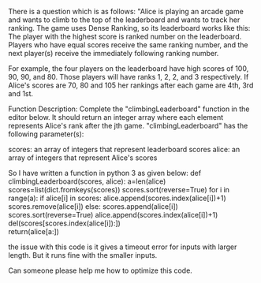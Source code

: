 There is a question which is as follows:
"Alice is playing an arcade game and wants to climb to the top of the leaderboard and wants to track her ranking. The game uses Dense Ranking, so its leaderboard works like this:
  The player with the highest score is ranked number  on the leaderboard.
  Players who have equal scores receive the same ranking number, and the next player(s) receive the immediately following ranking number.

For example, the four players on the leaderboard have high scores of 100, 90, 90, and 80. Those players will have ranks 1, 2, 2, and 3 respectively. If Alice's scores are 70, 80 and 105 her rankings after each game are 4th, 3rd  and 1st.

Function Description:
Complete the "climbingLeaderboard" function in the editor below. It should return an integer array where each element  represents Alice's rank after the jth game.
"climbingLeaderboard" has the following parameter(s):

scores: an array of integers that represent leaderboard scores
alice: an array of integers that represent Alice's scores

So I have written a function in python 3 as given below:
def climbingLeaderboard(scores, alice):
    a=len(alice)
    scores=list(dict.fromkeys(scores))
    scores.sort(reverse=True)
    for i in range(a):
        if alice[i] in scores:
            alice.append(scores.index(alice[i])+1)
            scores.remove(alice[i])
        else:
            scores.append(alice[i])
            scores.sort(reverse=True)
            alice.append(scores.index(alice[i])+1)
            del(scores[scores.index(alice[i]):])   
    return(alice[a:])

the issue with this code is it gives a timeout error for inputs with larger length. But it runs fine with the smaller inputs.

Can someone please help me how to optimize this code.

